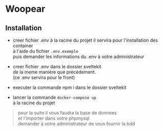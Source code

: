 # Woopear

## Installation

- creer fichier .env à la racine du projet il servira pour l'installation des container  
  à l'aide du fichier `.env.exemple`  
  puis demander les informations du .env à votre administrateur

- creer fichier .env dans le dossier sveltekit  
  de la meme manière que précédement.  
  (ce .env servira pour le front)

- executer la commande npm i dans le dossier sveltekit

- lancer la commande `docker-compose up`  
  à la racine du projet

> pour la suite il vous faudra la base de données  
> et l'importer dans votre phpmysql  
> demander à votre administrateur de vous fournir la bdd
